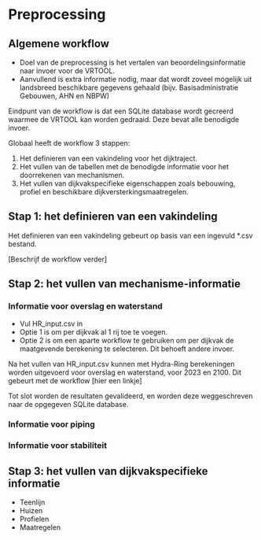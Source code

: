 # Preprocessing #

## Algemene workflow
* Doel van de preprocessing is het vertalen van beoordelingsinformatie naar invoer voor de VRTOOL.
* Aanvullend is extra informatie nodig, maar dat wordt zoveel mogelijk uit landsbreed beschikbare gegevens gehaald (bijv. Basisadministratie Gebouwen, AHN en NBPW)

Eindpunt van de workflow is dat een SQLite database wordt gecreerd waarmee de VRTOOL kan worden gedraaid. Deze bevat alle benodigde invoer.

Globaal heeft de workflow 3 stappen:
1. Het definieren van een vakindeling voor het dijktraject.
2. Het vullen van de tabellen met de benodigde informatie voor het doorrekenen van mechanismen.
3. Het vullen van dijkvakspecifieke eigenschappen zoals bebouwing, profiel en beschikbare dijkversterkingsmaatregelen.


## Stap 1: het definieren van een vakindeling
Het definieren van een vakindeling gebeurt op basis van een ingevuld *.csv bestand. 

[Beschrijf de workflow verder]


## Stap 2: het vullen van mechanisme-informatie

### Informatie voor overslag en waterstand
* Vul HR_input.csv in
* Optie 1 is om per dijkvak al 1 rij toe te voegen.
* Optie 2 is om een aparte workflow te gebruiken om per dijkvak de maatgevende berekening te selecteren. Dit behoeft andere invoer.

Na het vullen van HR_input.csv kunnen met Hydra-Ring berekeningen worden uitgevoerd voor overslag en waterstand, voor 2023 en 2100.
Dit gebeurt met de workflow [hier een linkje]

Tot slot worden de resultaten gevalideerd, en worden deze weggeschreven naar de opgegeven SQLite database.

### Informatie voor piping


### Informatie voor stabiliteit

## Stap 3: het vullen van dijkvakspecifieke informatie
* Teenlijn
* Huizen
* Profielen
* Maatregelen

